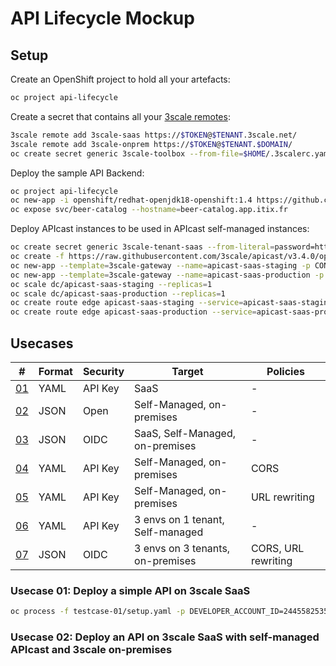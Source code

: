 # API Lifecycle Mockup

## Setup

Create an OpenShift project to hold all your artefacts:

```sh
oc project api-lifecycle
```

Create a secret that contains all your [3scale remotes](https://github.com/3scale/3scale_toolbox/blob/master/docs/remotes.md):

```sh
3scale remote add 3scale-saas https://$TOKEN@$TENANT.3scale.net/
3scale remote add 3scale-onprem https://$TOKEN@$TENANT.$DOMAIN/
oc create secret generic 3scale-toolbox --from-file=$HOME/.3scalerc.yaml
```

Deploy the sample API Backend:

```sh
oc project api-lifecycle
oc new-app -i openshift/redhat-openjdk18-openshift:1.4 https://github.com/microcks/api-lifecycle.git --context-dir=/beer-catalog-demo/api-implementation --name=beer-catalog
oc expose svc/beer-catalog --hostname=beer-catalog.app.itix.fr
```

Deploy APIcast instances to be used in APIcast self-managed instances:

```sh
oc create secret generic 3scale-tenant-saas --from-literal=password=https://$TOKEN@$TENANT-admin.3scale.net
oc create -f https://raw.githubusercontent.com/3scale/apicast/v3.4.0/openshift/apicast-template.yml
oc new-app --template=3scale-gateway --name=apicast-saas-staging -p CONFIGURATION_URL_SECRET=3scale-tenant-saas -p CONFIGURATION_CACHE=0 -p RESPONSE_CODES=true -p LOG_LEVEL=info -p CONFIGURATION_LOADER=lazy -p APICAST_NAME=apicast-saas-staging -p DEPLOYMENT_ENVIRONMENT=sandbox -p IMAGE_NAME=quay.io/3scale/apicast:v3.4.0
oc new-app --template=3scale-gateway --name=apicast-saas-production -p CONFIGURATION_URL_SECRET=3scale-tenant-saas -p CONFIGURATION_CACHE=60 -p RESPONSE_CODES=true -p LOG_LEVEL=info -p CONFIGURATION_LOADER=boot -p APICAST_NAME=apicast-saas-production -p DEPLOYMENT_ENVIRONMENT=production -p IMAGE_NAME=quay.io/3scale/apicast:v3.4.0
oc scale dc/apicast-saas-staging --replicas=1
oc scale dc/apicast-saas-production --replicas=1
oc create route edge apicast-saas-staging --service=apicast-saas-staging --hostname=wildcard.saas-staging.app.itix.fr --insecure-policy=Allow --wildcard-policy=Subdomain
oc create route edge apicast-saas-production --service=apicast-saas-production --hostname=wildcard.saas-production.app... --insecure-policy=Allow --wildcard-policy=Subdomain
```

## Usecases

| #                  | Format | Security | Target                           | Policies            |
|--------------------|--------|----------|----------------------------------|---------------------|
| [01](testcase-01/) | YAML   | API Key  | SaaS                             | -                   |
| [02](testcase-02/) | JSON   | Open     | Self-Managed, on-premises        | -                   |
| [03](testcase-03/) | JSON   | OIDC     | SaaS, Self-Managed, on-premises  | -                   |
| [04](testcase-04/) | YAML   | API Key  | Self-Managed, on-premises        | CORS                |
| [05](testcase-05/) | YAML   | API Key  | Self-Managed, on-premises        | URL rewriting       |
| [06](testcase-06/) | YAML   | API Key  | 3 envs on 1 tenant, Self-managed | -                   |
| [07](testcase-07/) | JSON   | OIDC     | 3 envs on 3 tenants, on-premises | CORS, URL rewriting |

### Usecase 01: Deploy a simple API on 3scale SaaS

```sh
oc process -f testcase-01/setup.yaml -p DEVELOPER_ACCOUNT_ID=2445582535751 -p PRIVATE_BASE_URL=http://beer-catalog.app.itix.fr |oc create -f -
```

### Usecase 02: Deploy an API on 3scale SaaS with self-managed APIcast and 3scale on-premises

